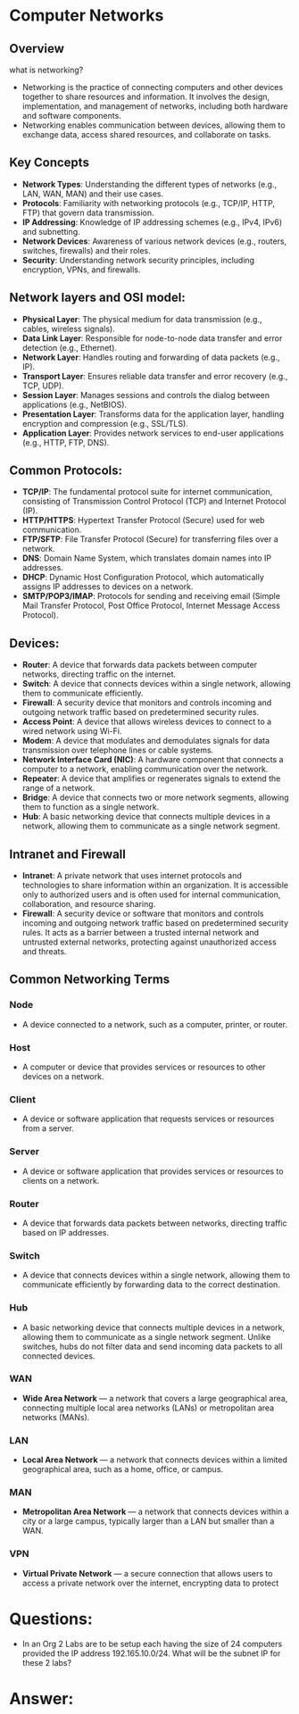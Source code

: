 <!-- Networking -->
# Computer Networks
## Overview
what is networking?
- Networking is the practice of connecting computers and other devices together to share resources and information. It involves the design, implementation, and management of networks, including both hardware and software components.
- Networking enables communication between devices, allowing them to exchange data, access shared resources, and collaborate on tasks.
## Key Concepts
- **Network Types**: Understanding the different types of networks (e.g., LAN, WAN, MAN) and their use cases.
- **Protocols**: Familiarity with networking protocols (e.g., TCP/IP, HTTP, FTP) that govern data transmission.
- **IP Addressing**: Knowledge of IP addressing schemes (e.g., IPv4, IPv6) and subnetting.
- **Network Devices**: Awareness of various network devices (e.g., routers, switches, firewalls) and their roles.
- **Security**: Understanding network security principles, including encryption, VPNs, and firewalls.
## Network layers and OSI model:
- **Physical Layer**: The physical medium for data transmission (e.g., cables, wireless signals).
- **Data Link Layer**: Responsible for node-to-node data transfer and error detection (e.g., Ethernet).
- **Network Layer**: Handles routing and forwarding of data packets (e.g., IP).
- **Transport Layer**: Ensures reliable data transfer and error recovery (e.g., TCP, UDP).
- **Session Layer**: Manages sessions and controls the dialog between applications (e.g., NetBIOS).
- **Presentation Layer**: Transforms data for the application layer, handling encryption and compression (e.g., SSL/TLS).
- **Application Layer**: Provides network services to end-user applications (e.g., HTTP, FTP, DNS).

## Common Protocols:
- **TCP/IP**: The fundamental protocol suite for internet communication, consisting of Transmission Control Protocol (TCP) and Internet Protocol (IP).
- **HTTP/HTTPS**: Hypertext Transfer Protocol (Secure) used for web communication.
- **FTP/SFTP**: File Transfer Protocol (Secure) for transferring files over a network.
- **DNS**: Domain Name System, which translates domain names into IP addresses.
- **DHCP**: Dynamic Host Configuration Protocol, which automatically assigns IP addresses to devices on a network.
- **SMTP/POP3/IMAP**: Protocols for sending and receiving email (Simple Mail Transfer Protocol, Post Office Protocol, Internet Message Access Protocol).

## Devices:
- **Router**: A device that forwards data packets between computer networks, directing traffic on the internet.
- **Switch**: A device that connects devices within a single network, allowing them to communicate efficiently.
- **Firewall**: A security device that monitors and controls incoming and outgoing network traffic based on predetermined security rules.
- **Access Point**: A device that allows wireless devices to connect to a wired network using Wi-Fi.
- **Modem**: A device that modulates and demodulates signals for data transmission over telephone lines or cable systems.
- **Network Interface Card (NIC)**: A hardware component that connects a computer to a network, enabling communication over the network.
- **Repeater**: A device that amplifies or regenerates signals to extend the range of a network.
- **Bridge**: A device that connects two or more network segments, allowing them to function as a single network.
- **Hub**: A basic networking device that connects multiple devices in a network, allowing them to communicate as a single network segment.
<!-- About intranet and firewall -->
## Intranet and Firewall
- **Intranet**: A private network that uses internet protocols and technologies to share information within an organization. It is accessible only to authorized users and is often used for internal communication, collaboration, and resource sharing.
- **Firewall**: A security device or software that monitors and controls incoming and outgoing network traffic based on predetermined security rules. It acts as a barrier between a trusted internal network and untrusted external networks, protecting against unauthorized access and threats.

<!-- Some terms -->
## Common Networking Terms

### Node
- A device connected to a network, such as a computer, printer, or router.

### Host
- A computer or device that provides services or resources to other devices on a network.

### Client
- A device or software application that requests services or resources from a server.

### Server
- A device or software application that provides services or resources to clients on a network.

### Router
- A device that forwards data packets between networks, directing traffic based on IP addresses.

### Switch
- A device that connects devices within a single network, allowing them to communicate efficiently by forwarding data to the correct destination.

### Hub
- A basic networking device that connects multiple devices in a network, allowing them to communicate as a single network segment. Unlike switches, hubs do not filter data and send incoming data packets to all connected devices.

### WAN
- **Wide Area Network** — a network that covers a large geographical area, connecting multiple local area networks (LANs) or metropolitan area networks (MANs).

### LAN
- **Local Area Network** — a network that connects devices within a limited geographical area, such as a home, office, or campus.

### MAN
- **Metropolitan Area Network** — a network that connects devices within a city or a large campus, typically larger than a LAN but smaller than a WAN.

### VPN
- **Virtual Private Network** — a secure connection that allows users to access a private network over the internet, encrypting data to protect


# Questions:
- In an Org 2 Labs are to be setup each having the size of 24 computers provided the IP address 192.165.10.0/24. What will be the subnet IP for these 2 labs?
# Answer:





